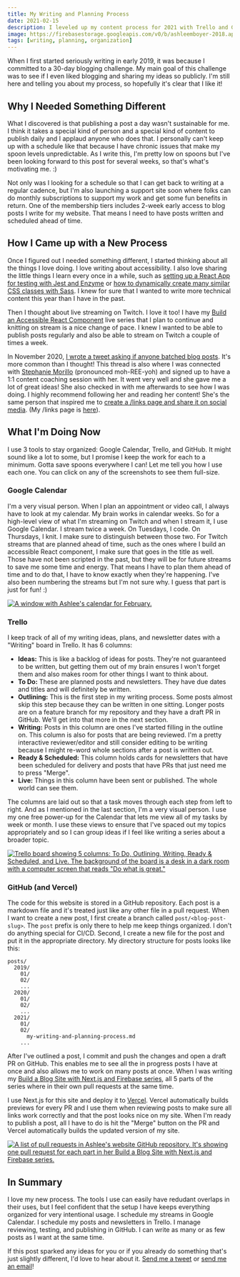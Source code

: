 ```yaml
---
title: My Writing and Planning Process
date: 2021-02-15
description: I leveled up my content process for 2021 with Trello and GitHub Pull Requests.
image: https://firebasestorage.googleapis.com/v0/b/ashleemboyer-2018.appspot.com/o/images%2F2021%2F02%2Fmy-writing-and-planning-process%2FMyWritingAndPlanningProcess.png?alt=media&token=2ec5bdf9-f026-4180-9b86-d9b459c1c8b5
tags: [writing, planning, organization]
---
```


When I first started seriously writing in early 2019, it was because I committed to a 30-day blogging challenge. My main goal of this challenge was to see if I even liked blogging and sharing my ideas so publicly. I'm still here and telling you about my process, so hopefully it's clear that I like it!

## Why I Needed Something Different

What I discovered is that publishing a post a day wasn't sustainable for me. I think it takes a special kind of person and a special kind of content to publish daily and I applaud anyone who does that. I personally can't keep up with a schedule like that because I have chronic issues that make my spoon levels unpredictable. As I write this, I'm pretty low on spoons but I've been looking forward to this post for several weeks, so that's what's motivating me. :)

Not only was I looking for a schedule so that I can get back to writing at a regular cadence, but I'm also launching a support site soon where folks can do monthly subscriptions to support my work and get some fun benefits in return. One of the membership tiers includes 2-week early access to blog posts I write for my website. That means I need to have posts written and scheduled ahead of time.

## How I Came up with a New Process

Once I figured out I needed something different, I started thinking about all the things I love doing. I love writing about accessibility. I also love sharing the little things I learn every once in a while, such as [setting up a React App for testing with Jest and Enzyme](/set-up-a-react-app-for-testing-with-jest-and-enzyme) or [how to dynamically create many similar CSS classes with Sass](/how-to-dynamically-create-many-similar-css-classes-with-sass). I knew for sure that I wanted to write more technical content this year than I have in the past.

Then I thought about live streaming on Twitch. I love it too! I have my [Build an Accessible React Component](/series/build-an-accessible-react-component) live series that I plan to continue and knitting on stream is a nice change of pace. I knew I wanted to be able to publish posts regularly and also be able to stream on Twitch a couple of times a week.

In November 2020, [I wrote a tweet asking if anyone batched blog posts](https://twitter.com/AshleeMBoyer/status/1331636783768096770). It's more common than I thought! This thread is also where I was connected with [Stephanie Morillo](https://twitter.com/radiomorillo) (pronounced moh-REE-yoh) and signed up to have a 1:1 content coaching session with her. It went very well and she gave me a lot of great ideas! She also checked in with me afterwards to see how I was doing. I highly recommend following her and reading her content! She's the same person that inspired me to [create a /links page and share it on social media](https://twitter.com/AshleeMBoyer/status/1345569348652568576). (My /links page is [here](/links)).

## What I'm Doing Now

I use 3 tools to stay organized: Google Calendar, Trello, and GitHub. It might sound like a lot to some, but I promise I keep the work for each to a minimum. Gotta save spoons everywhere I can! Let me tell you how I use each one. You can click on any of the screenshots to see them full-size.

### Google Calendar

I'm a very visual person. When I plan an appointment or video call, I always have to look at my calendar. My brain works in calendar weeks. So for a high-level view of what I'm streaming on Twitch and when I stream it, I use Google Calendar. I stream twice a week. On Tuesdays, I code. On Thursdays, I knit. I make sure to distinguish between those two. For Twitch streams that are planned ahead of time, such as the ones where I build an accessible React component, I make sure that goes in the title as well. Those have not been scripted in the past, but they will be for future streams to save me some time and energy. That means I have to plan them ahead of time and to do that, I have to know exactly when they're happening. I've also been numbering the streams but I'm not sure why. I guess that part is just for fun! :)

[![A window with Ashlee's calendar for February.](https://firebasestorage.googleapis.com/v0/b/ashleemboyer-2018.appspot.com/o/images%2F2021%2F02%2Fmy-writing-and-planning-process%2FCleanShot%202021-02-11%20at%2023.50.42.png?alt=media&token=a564af5c-987e-4f23-a640-9690c862e3e1)](https://firebasestorage.googleapis.com/v0/b/ashleemboyer-2018.appspot.com/o/images%2F2021%2F02%2Fmy-writing-and-planning-process%2FCleanShot%202021-02-11%20at%2023.50.42.png?alt=media&token=a564af5c-987e-4f23-a640-9690c862e3e1)

### Trello

I keep track of all of my writing ideas, plans, and newsletter dates with a "Writing" board in Trello. It has 6 columns:

- **Ideas:** This is like a backlog of ideas for posts. They're not guaranteed to be written, but getting them out of my brain ensures I won't forget them and also makes room for other things I want to think about.
- **To Do:** These are planned posts and newsletters. They have due dates and titles and will definitely be written.
- **Outlining:** This is the first step in my writing process. Some posts almost skip this step because they can be written in one sitting. Longer posts are on a feature branch for my repository and they have a draft PR in GitHub. We'll get into that more in the next section.
- **Writing:** Posts in this column are ones I've started filling in the outline on. This column is also for posts that are being reviewed. I'm a pretty interactive reviewer/editor and still consider editing to be writing because I might re-word whole sections after a post is written out.
- **Ready & Scheduled:** This column holds cards for newsletters that have been scheduled for delivery and posts that have PRs that just need me to press "Merge".
- **Live:** Things in this column have been sent or published. The whole world can see them.

The columns are laid out so that a task moves through each step from left to right. And as I mentioned in the last section, I'm a very visual person. I use my one free power-up for the Calendar that lets me view all of my tasks by week or month. I use these views to ensure that I've spaced out my topics appropriately and so I can group ideas if I feel like writing a series about a broader topic.

[![Trello board showing 5 columns: To Do, Outlining, Writing, Ready & Scheduled, and Live. The background of the board is a desk in a dark room with a computer screen that reads "Do what is great."](https://firebasestorage.googleapis.com/v0/b/ashleemboyer-2018.appspot.com/o/images%2F2021%2F02%2Fmy-writing-and-planning-process%2FCleanShot%202021-02-08%20at%2022.23.46.png?alt=media&token=73366deb-df54-475c-b391-3f0bb59e4e2b)](https://firebasestorage.googleapis.com/v0/b/ashleemboyer-2018.appspot.com/o/images%2F2021%2F02%2Fmy-writing-and-planning-process%2FCleanShot%202021-02-08%20at%2022.23.46.png?alt=media&token=73366deb-df54-475c-b391-3f0bb59e4e2b)

### GitHub (and Vercel)

The code for this website is stored in a GitHub repository. Each post is a markdown file and it's treated just like any other file in a pull request. When I want to create a new post, I first create a branch called `post/<blog-post-slug>`. The `post` prefix is only there to help me keep things organized. I don't do anything special for CI/CD. Second, I create a new file for the post and put it in the appropriate directory. My directory structure for posts looks like this:

```
posts/
  2019/
    01/
    02/
    ...
  2020/
    01/
    02/
    ...
  2021/
    01/
    02/
      my-writing-and-planning-process.md
    ...
```

After I've outlined a post, I commit and push the changes and open a draft PR on GitHub. This enables me to see all the in progress posts I have at once and also allows me to work on many posts at once. When I was writing my [Build a Blog Site with Next.js and Firebase series](/series/nextjs-firebase-blog), all 5 parts of the series where in their own pull requests at the same time.

I use Next.js for this site and deploy it to [Vercel](https://vercel.com). Vercel automatically builds previews for every PR and I use them when reviewing posts to make sure all links work correctly and that the post looks nice on my site. When I'm ready to publish a post, all I have to do is hit the "Merge" button on the PR and Vercel automatically builds the updated version of my site.

[![A list of pull requests in Ashlee's website GitHub repository. It's showing one pull request for each part in her Build a Blog Site with Next.js and Firebase series.](https://firebasestorage.googleapis.com/v0/b/ashleemboyer-2018.appspot.com/o/images%2F2021%2F02%2Fmy-writing-and-planning-process%2FCleanShot%202021-01-03%20at%2019.13.14.png?alt=media&token=325f2884-65c0-4128-afbc-8c3eba7385cd)](https://firebasestorage.googleapis.com/v0/b/ashleemboyer-2018.appspot.com/o/images%2F2021%2F02%2Fmy-writing-and-planning-process%2FCleanShot%202021-01-03%20at%2019.13.14.png?alt=media&token=325f2884-65c0-4128-afbc-8c3eba7385cd)

## In Summary

I love my new process. The tools I use can easily have redudant overlaps in their uses, but I feel confident that the setup I have keeps everything organized for very intentional usage. I schedule my streams in Google Calendar. I schedule my posts and newsletters in Trello. I manage reviewing, testing, and publishing in GitHub. I can write as many or as few posts as I want at the same time.

If this post sparked any ideas for you or if you already do something that's just slightly different, I'd love to hear about it. [Send me a tweet](https://twitter.com/ashleemboyer) or [send me an email](mailto:hello@ashleemboyer.com)!
